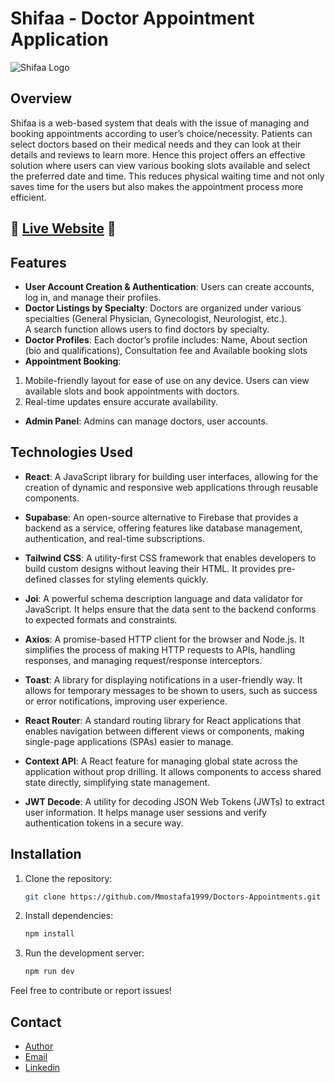 # Shifaa - Doctor Appointment Application

![Shifaa Logo](https://shifaa.vercel.app/logo.png) 

## Overview

Shifaa is a web-based system that deals with the issue of managing and booking appointments according to user’s choice/necessity. Patients can select doctors based on their medical needs and they can look at their details and reviews to learn more. Hence this project offers an effective solution where users can view various booking slots available and select the preferred date and time. This reduces            physical waiting time and not only saves time for the users but also makes the appointment process more efficient.

## 🌟 [Live Website](https://shifaa.vercel.app/) 🌟

## Features

- **User Account Creation & Authentication**: Users can create accounts, log in, and manage their profiles.
- **Doctor Listings by Specialty**: Doctors are organized under various specialties (General Physician, Gynecologist, 
Neurologist, etc.). <br />
A search function allows users to find doctors by specialty.
- **Doctor Profiles**: Each doctor’s profile includes: Name, About section (bio and qualifications), Consultation fee and Available booking slots
- **Appointment Booking**:
1. Mobile-friendly layout for ease of use on any device.
Users can view available slots and book appointments with doctors.
2. Real-time updates ensure accurate availability.
- **Admin Panel**: Admins can manage doctors, user accounts.

## Technologies Used
- **React**: A JavaScript library for building user interfaces, allowing for the creation of dynamic and responsive web applications through reusable components.

- **Supabase**: An open-source alternative to Firebase that provides a backend as a service, offering features like database management, authentication, and real-time subscriptions.

- **Tailwind CSS**: A utility-first CSS framework that enables developers to build custom designs without leaving their HTML. It provides pre-defined classes for styling elements quickly.

- **Joi**: A powerful schema description language and data validator for JavaScript. It helps ensure that the data sent to the backend conforms to expected formats and constraints.

- **Axios**: A promise-based HTTP client for the browser and Node.js. It simplifies the process of making HTTP requests to APIs, handling responses, and managing request/response interceptors.

- **Toast**: A library for displaying notifications in a user-friendly way. It allows for temporary messages to be shown to users, such as success or error notifications, improving user experience.

- **React Router**: A standard routing library for React applications that enables navigation between different views or components, making single-page applications (SPAs) easier to manage.

- **Context API**: A React feature for managing global state across the application without prop drilling. It allows components to access shared state directly, simplifying state management.

- **JWT Decode**: A utility for decoding JSON Web Tokens (JWTs) to extract user information. It helps manage user sessions and verify authentication tokens in a secure way.


## Installation

1. Clone the repository:
   ```bash
   git clone https://github.com/Mmostafa1999/Doctors-Appointments.git

2. Install dependencies:
   ```bash
   npm install

3. Run the development server:
   ```bash
   npm run dev

Feel free to contribute or report issues!
   
## Contact
- [Author](https://github.com/Mmostafa1999)
- [Email](mahmoud.mostafa4467@gmail.com)
- [Linkedin](https://www.linkedin.com/in/mahmoud-mustafa-642434188/)
